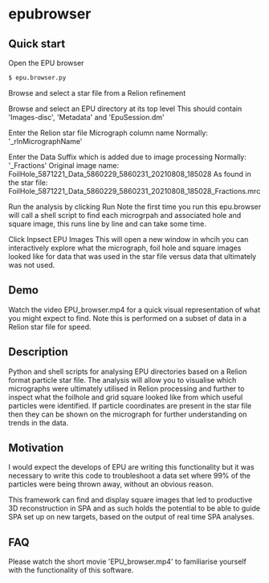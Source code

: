 # epubrowser

## Quick start

Open the EPU browser
```bash
$ epu.browser.py
```

Browse and select a star file from a Relion refinement

Browse and select an EPU directory at its top level
This should contain 'Images-disc', 'Metadata' and 'EpuSession.dm'

Enter the Relion star file Micrograph column name
Normally: '_rlnMicrographName'

Enter the Data Suffix which is added due to image processing
Normally: '_Fractions'
Original image name: FoilHole_5871221_Data_5860229_5860231_20210808_185028
As found in the star file: FoilHole_5871221_Data_5860229_5860231_20210808_185028_Fractions.mrc

Run the analysis by clicking Run
Note the first time you run this epu.browser will call a shell script to find each microgrpah and associated hole and square image, this runs line by line and can take some time.

Click Inpsect EPU Images
This will open a new window in whcih you can interactively explore what the micrograph, foil hole and square images looked like for data that was used in the star file versus data that ultimately was not used.

## Demo

Watch the video EPU\_browser.mp4 for a quick visual representation of what you might expect to find. Note this is performed on a subset of data in a Relion star file for speed.

## Description

Python and shell scripts for analysing EPU directories based on a Relion format particle star file. The analysis will allow you to visualise which micrographs were ultimately utilised in Relion processing and further to inspect what the foilhole and grid square looked like from which useful particles were identified. If particle coordinates are present in the star file then they can be shown on the micrograph for further understanding on trends in the data.

## Motivation

I would expect the develops of EPU are writing this functionality but it was necessary to write this code to troubleshoot a data set where 99% of the particles were being thrown away, without an obvious reason.

This framework can find and display square images that led to productive 3D reconstruction in SPA and as such holds the potential to be able to guide SPA set up on new targets, based on the output of real time SPA analyses.

## FAQ

Please watch the short movie 'EPU\_browser.mp4' to familiarise yourself with the functionality of this software.

